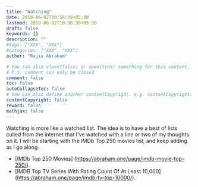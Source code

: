 ```yaml
---
title: "Watching"
date: 2018-06-02T10:56:39+05:30
lastmod: 2018-06-02T10:56:39+05:30
draft: false
keywords: []
description: ""
#tags: ["XXX", "XXX"]
#categories: ["XXX", "XXX"]
author: "Rajiv Abraham"

# You can also close(false) or open(true) something for this content.
# P.S. comment can only be closed
comment: false
toc: false
autoCollapseToc: false
# You can also define another contentCopyright. e.g. contentCopyright: "This is another copyright."
contentCopyright: false
reward: false
mathjax: false
---
```


Watching is more like a watched list. The idea is to have a best of lists culled from the internet that I've watched with a line or two of my thoughts on it. I will be starting with the IMDb Top 250 movies list, and keep adding as I go along.

* [IMDb Top 250 Movies] (https://abraham.one/page/imdb-movie-top-250/).
* [IMDB Top TV Series With Rating Count Of At Least 10,000] (https://abraham.one/page/imdb-tv-top-10000/).